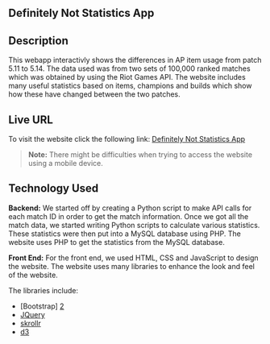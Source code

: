 **Definitely Not Statistics App**
-----------------------------
[1]: http://tns-lol.com
[2]: http://getbootstrap.com/
[3]: https://jquery.com/
[4]: https://github.com/Prinzhorn/skrollr
[5]: http://d3js.org/

Description
-----------
This webapp interactivly shows the differences in AP item usage from patch 5.11 to 5.14. The data used was from two sets of 100,000 ranked matches which was obtained by using the Riot Games API. The website includes many useful statistics based on items, champions and builds which show how these have changed between the two patches.


Live URL
-----------
To visit the website click the following link: [Definitely Not Statistics App][1]
> **Note:**  There might be difficulties when trying to access the website using a mobile device.

Technology Used
-----------
**Backend:** 
We started off by creating a Python script to make API calls for each match ID in order to get the match
information. Once we got all the match data, we started writing Python scripts to calculate various statistics.
These statistics were then put into a MySQL database using PHP. The website uses PHP to get the statistics
from the MySQL database.

**Front End:** 
For the front end, we used HTML, CSS and JavaScript to design the website. The website uses many libraries
to enhance the look and feel of the website.

The libraries include:
  
- [Bootstrap] [2]
- [JQuery][3]
- [skrollr][4]
- [d3][5]